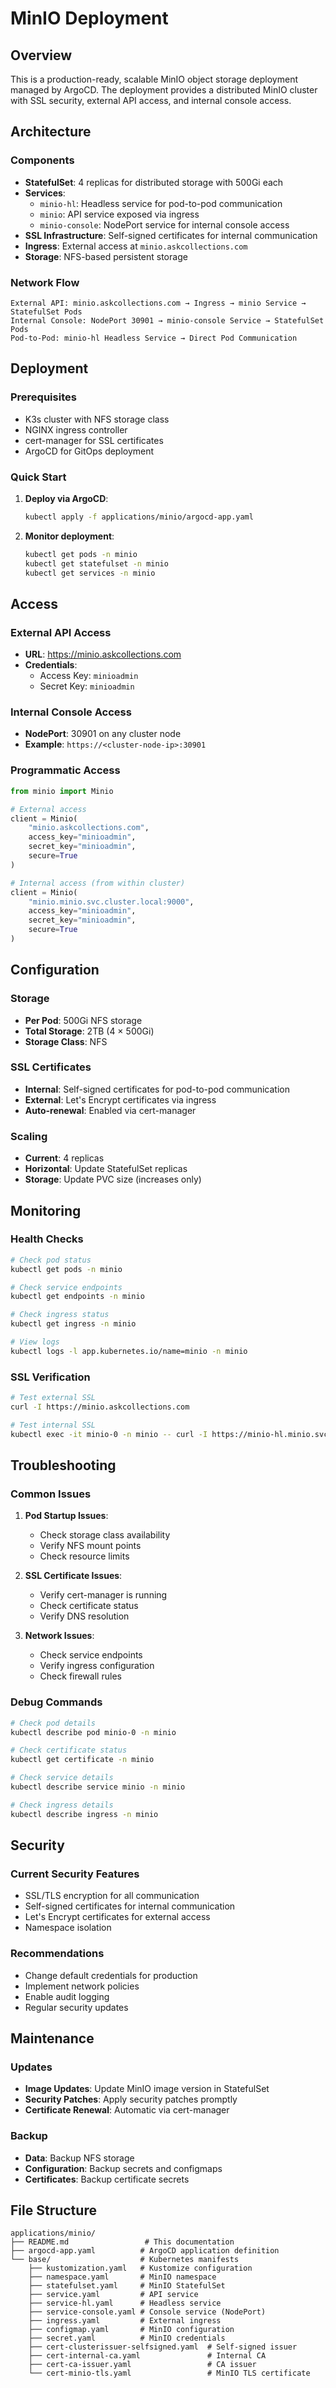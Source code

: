 # MinIO Deployment

## Overview

This is a production-ready, scalable MinIO object storage deployment managed by ArgoCD. The deployment provides a distributed MinIO cluster with SSL security, external API access, and internal console access.

## Architecture

### Components

- **StatefulSet**: 4 replicas for distributed storage with 500Gi each
- **Services**: 
  - `minio-hl`: Headless service for pod-to-pod communication
  - `minio`: API service exposed via ingress
  - `minio-console`: NodePort service for internal console access
- **SSL Infrastructure**: Self-signed certificates for internal communication
- **Ingress**: External access at `minio.askcollections.com`
- **Storage**: NFS-based persistent storage

### Network Flow

```
External API: minio.askcollections.com → Ingress → minio Service → StatefulSet Pods
Internal Console: NodePort 30901 → minio-console Service → StatefulSet Pods
Pod-to-Pod: minio-hl Headless Service → Direct Pod Communication
```

## Deployment

### Prerequisites

- K3s cluster with NFS storage class
- NGINX ingress controller
- cert-manager for SSL certificates
- ArgoCD for GitOps deployment

### Quick Start

1. **Deploy via ArgoCD**:
   ```bash
   kubectl apply -f applications/minio/argocd-app.yaml
   ```

2. **Monitor deployment**:
   ```bash
   kubectl get pods -n minio
   kubectl get statefulset -n minio
   kubectl get services -n minio
   ```

## Access

### External API Access

- **URL**: https://minio.askcollections.com
- **Credentials**: 
  - Access Key: `minioadmin`
  - Secret Key: `minioadmin`

### Internal Console Access

- **NodePort**: 30901 on any cluster node
- **Example**: `https://<cluster-node-ip>:30901`

### Programmatic Access

```python
from minio import Minio

# External access
client = Minio(
    "minio.askcollections.com",
    access_key="minioadmin",
    secret_key="minioadmin",
    secure=True
)

# Internal access (from within cluster)
client = Minio(
    "minio.minio.svc.cluster.local:9000",
    access_key="minioadmin",
    secret_key="minioadmin",
    secure=True
)
```

## Configuration

### Storage

- **Per Pod**: 500Gi NFS storage
- **Total Storage**: 2TB (4 × 500Gi)
- **Storage Class**: NFS

### SSL Certificates

- **Internal**: Self-signed certificates for pod-to-pod communication
- **External**: Let's Encrypt certificates via ingress
- **Auto-renewal**: Enabled via cert-manager

### Scaling

- **Current**: 4 replicas
- **Horizontal**: Update StatefulSet replicas
- **Storage**: Update PVC size (increases only)

## Monitoring

### Health Checks

```bash
# Check pod status
kubectl get pods -n minio

# Check service endpoints
kubectl get endpoints -n minio

# Check ingress status
kubectl get ingress -n minio

# View logs
kubectl logs -l app.kubernetes.io/name=minio -n minio
```

### SSL Verification

```bash
# Test external SSL
curl -I https://minio.askcollections.com

# Test internal SSL
kubectl exec -it minio-0 -n minio -- curl -I https://minio-hl.minio.svc.cluster.local:9000/minio/health/live
```

## Troubleshooting

### Common Issues

1. **Pod Startup Issues**:
   - Check storage class availability
   - Verify NFS mount points
   - Check resource limits

2. **SSL Certificate Issues**:
   - Verify cert-manager is running
   - Check certificate status
   - Verify DNS resolution

3. **Network Issues**:
   - Check service endpoints
   - Verify ingress configuration
   - Check firewall rules

### Debug Commands

```bash
# Check pod details
kubectl describe pod minio-0 -n minio

# Check certificate status
kubectl get certificate -n minio

# Check service details
kubectl describe service minio -n minio

# Check ingress details
kubectl describe ingress -n minio
```

## Security

### Current Security Features

- SSL/TLS encryption for all communication
- Self-signed certificates for internal communication
- Let's Encrypt certificates for external access
- Namespace isolation

### Recommendations

- Change default credentials for production
- Implement network policies
- Enable audit logging
- Regular security updates

## Maintenance

### Updates

- **Image Updates**: Update MinIO image version in StatefulSet
- **Security Patches**: Apply security patches promptly
- **Certificate Renewal**: Automatic via cert-manager

### Backup

- **Data**: Backup NFS storage
- **Configuration**: Backup secrets and configmaps
- **Certificates**: Backup certificate secrets

## File Structure

```
applications/minio/
├── README.md                 # This documentation
├── argocd-app.yaml          # ArgoCD application definition
└── base/                    # Kubernetes manifests
    ├── kustomization.yaml   # Kustomize configuration
    ├── namespace.yaml       # MinIO namespace
    ├── statefulset.yaml     # MinIO StatefulSet
    ├── service.yaml         # API service
    ├── service-hl.yaml      # Headless service
    ├── service-console.yaml # Console service (NodePort)
    ├── ingress.yaml         # External ingress
    ├── configmap.yaml       # MinIO configuration
    ├── secret.yaml          # MinIO credentials
    ├── cert-clusterissuer-selfsigned.yaml  # Self-signed issuer
    ├── cert-internal-ca.yaml               # Internal CA
    ├── cert-ca-issuer.yaml                 # CA issuer
    └── cert-minio-tls.yaml                 # MinIO TLS certificate
``` 